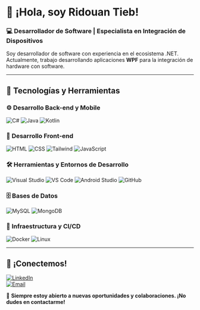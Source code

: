 # 👋 ¡Hola, soy Ridouan Tieb!

### 💻 Desarrollador de Software | Especialista en Integración de Dispositivos

Soy desarrollador de software con experiencia en el ecosistema .NET.
Actualmente, trabajo desarrollando aplicaciones **WPF** para la integración de hardware con software.

---

## 🚀 Tecnologías y Herramientas

### ⚙️ **Desarrollo Back-end y Mobile**
![C#](https://skillicons.dev/icons?i=cs) ![Java](https://skillicons.dev/icons?i=java) ![Kotlin](https://skillicons.dev/icons?i=kotlin) 

### 🎨 **Desarrollo Front-end**
![HTML](https://skillicons.dev/icons?i=html) ![CSS](https://skillicons.dev/icons?i=css) ![Tailwind](https://skillicons.dev/icons?i=tailwind) ![JavaScript](https://skillicons.dev/icons?i=js)

### 🛠️ **Herramientas y Entornos de Desarrollo**
![Visual Studio](https://skillicons.dev/icons?i=visualstudio) ![VS Code](https://skillicons.dev/icons?i=vscode) ![Android Studio](https://skillicons.dev/icons?i=androidstudio)
 ![GitHub](https://skillicons.dev/icons?i=github) 
### 🗄️ **Bases de Datos**
![MySQL](https://skillicons.dev/icons?i=mysql) ![MongoDB](https://skillicons.dev/icons?i=mongodb)

### 🚀 **Infraestructura y CI/CD**
![Docker](https://skillicons.dev/icons?i=docker) ![Linux](https://skillicons.dev/icons?i=linux)

---

## 📲 ¡Conectemos!
[![LinkedIn](https://img.shields.io/badge/LinkedIn-0A66C2?style=for-the-badge&logo=linkedin&logoColor=white)](https://www.linkedin.com/in/ridouantieb/)  
[![Email](https://img.shields.io/badge/Email-D14836?style=for-the-badge&logo=gmail&logoColor=white)](mailto:tieb.dev@gmail.com)  

🔹 **Siempre estoy abierto a nuevas oportunidades y colaboraciones. ¡No dudes en contactarme!**
